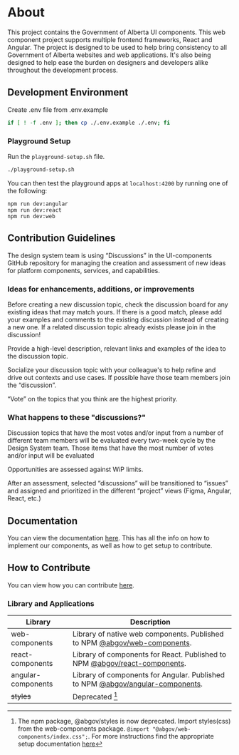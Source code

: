 # About

This project contains the Government of Alberta UI components. This web component project supports multiple frontend frameworks, React and Angular. The project is designed to be used to help bring consistency to all Government of Alberta websites and web applications. It's also being designed to help ease the burden on designers and developers alike throughout the development process.

## Development Environment

Create .env file from .env.example

```bash
if [ ! -f .env ]; then cp ./.env.example ./.env; fi
```

### Playground Setup

Run the `playground-setup.sh` file.

```bash
./playground-setup.sh
```

You can then test the playground apps at `localhost:4200` by running one of the following:

```
npm run dev:angular
npm run dev:react
npm run dev:web
```

## Contribution Guidelines

The design system team is using “Discussions” in the UI-components GitHub repository for managing the creation and assessment of new ideas for platform components, services, and capabilities.

### Ideas for enhancements, additions, or improvements

Before creating a new discussion topic, check the discussion board for any existing ideas that may match yours. If there is a good match, please add your examples and comments to the existing discussion instead of creating a new one. If a related discussion topic already exists please join in the discussion!

Provide a high-level description, relevant links and examples of the idea to the discussion topic.

Socialize your discussion topic with your colleague's to help refine and drive out contexts and use cases. If possible have those team members join the “discussion”.

“Vote” on the topics that you think are the highest priority.

### What happens to these "discussions?"

Discussion topics that have the most votes and/or input from a number of different team members will be evaluated every two-week cycle by the Design System team. Those items that have the most number of votes and/or input will be evaluated

Opportunities are assessed against WiP limits.

After an assessment, selected “discussions” will be transitioned to “issues” and assigned and prioritized in the different “project” views (Figma, Angular, React, etc.)

## Documentation

You can view the documentation [here](https://design.alberta.ca). This has all the info on how to implement our components, as well as how to get setup to contribute.

## How to Contribute

You can view how you can contribute [here](contributing.md).

### Library and Applications

| Library            | Description                                                                                                                               |
| ------------------ | ----------------------------------------------------------------------------------------------------------------------------------------- |
| web-components     | Library of native web components. Published to NPM [@abgov/web-components](https://www.npmjs.com/package/@abgov/web-components).          |
| react-components   | Library of components for React. Published to NPM [@abgov/react-components](https://www.npmjs.com/package/@abgov/react-components).       |
| angular-components | Library of components for Angular. Published to NPM [@abgov/angular-components](https://www.npmjs.com/package/@abgov/angular-components). |
| ~~styles~~         | Deprecated [^1]                                                                                                                           |

[^1]: The npm package, @abgov/styles is now deprecated. Import styles(css) from the web-components package. `@import "@abgov/web-components/index.css";`. For more instructions find the appropriate setup documentation [here](https://ui-components.alberta.ca)
